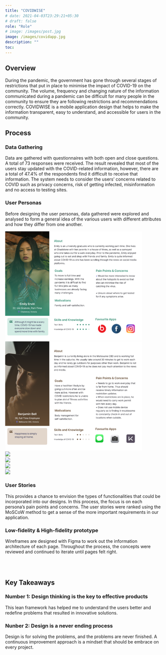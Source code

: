 ```yaml
---
title: "COVIDWISE"
# date: 2021-04-03T23:29:21+05:30
# draft: false
role: "Role"
# image: /images/post.jpg
image: /images/covidapp.jpg
description: ""
toc:
---
```


<!--more-->

## Overview

During the pandemic, the government has gone through several stages of restrictions that put in place to minimise the impact of COVID-19 on the community. The volume, frequency and changing nature of the information communicated during a pandemic can be difficult for many people in the community to ensure they are following restrictions and recommendations correctly. COVIDWISE is a mobile application design that helps to make the information transparent, easy to understand, and accessible for users in the community.
<br>

## Process

### Data Gathering

Data are gathered with questionnaires with both open and close questions. A total of 73 responses were received. The result revealed that most of the users stay updated with the COVID-related information, however, there are a total of 47.4% of the respondents find it difficult to receive that information. The system needs to consider the users’ concerns related to COVID such as privacy concerns, risk of getting infected, misinformation and no access to testing sites.

### User Personas

Before designing the user personas, data gathered were explored and analysed to form a general idea of the various users with different attributes and how they differ from one another.

  <div class="card-group p-4">
      <div class="row justify-content-center">
          <div class="col-md-6 p-0 m-0">
              <div class="card p-0 m-0 border-0">
                <img class="w-100" height="350px" src="/images/persona1.png">
              </div>
          </div>
          <div class="col-md-6 p-0 m-0">
              <div class="card p-0 m-0 border-0">
                <img class="w-100" height="350px" src="/images/persona2.png">
              </div>
          </div>
      </div>
      <div class="row justify-content-center">
          <div class="col-md-6 p-0 m-0">
              <div class="card p-0 m-0 border-0">
                <img class="w-100" height="350px" src="/images/persona3.png">
              </div>
          </div>
          <div class="col-md-6 p-0 m-0">
              <div class="card p-0 m-0 border-0">
                <img class="w-100" height="350px" src="/images/persona4.png">
              </div>
          </div>
      </div>
      <div class="row justify-content-center">
          <div class="col-md-6 p-0 m-0">
              <div class="card p-0 m-0 border-0">
                <img class="w-100" height="350px" src="/images/persona5.png">
              </div>
          </div>
          <div class="col-md-6 p-0 m-0">
              <div class="card p-0 m-0 border-0">
                <img class="w-100" height="350px" src="/images/persona6.png">
              </div>
          </div>
      </div>
  </div>

### User Stories

This provides a chance to envision the types of functionalities that could be incorporated into our designs. In this process, the focus is on each persona’s pain points and concerns. The user stories were ranked using the MoSCoW method to get a sense of the more important requirements in our application.

### Low-fidelity & High-fidelity prototype

Wireframes are designed with Figma to work out the information architecture of each page. Throughout the process, the concepts were reviewed and continued to iterate until pages felt right.

<!-------------------------------------------------->

<br>
<br>

## Key Takeaways

### Number 1: Design thinking is the key to effective products

This lean framework has helped me to understand the users better and redefine problems that resulted in innovative solutions.

### Nunber 2: Design is a never ending process

Design is for solving the problems, and the problems are never finished. A continuous improvement approach is a mindset that should be embrace on every project.
